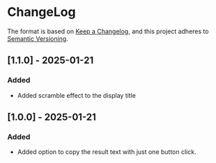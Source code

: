 # ChangeLog
The format is based on [Keep a Changelog](https://keepachangelog.com/en/1.1.0/),
and this project adheres to [Semantic Versioning](https://semver.org/spec/v2.0.0.html).

## [1.1.0] - 2025-01-21
### Added
- Added scramble effect to the display title

## [1.0.0] - 2025-01-21

### Added
- Added option to copy the result text with just one button click.
